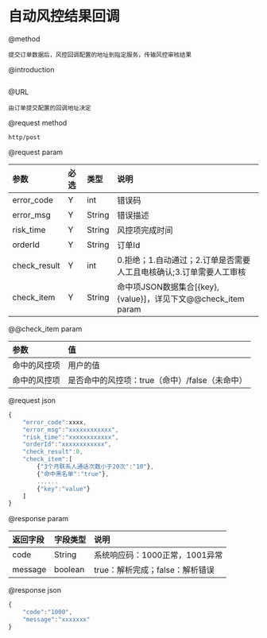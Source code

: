 # 自动风控结果回调

@method

```
提交订单数据后，风控回调配置的地址到指定服务，传输风控审核结果
```

@introduction

```

```

@URL

```
由订单提交配置的回调地址决定
```

@request method

```
http/post
```

@request param

| 参数 | 必选 | 类型 | 说明 |
| :--- | :--- | :--- | :--- |
| error\_code | Y | int | 错误码 |
| error\_msg | Y | String | 错误描述 |
| risk\_time | Y | String | 风控项完成时间 |
| orderId | Y | String | 订单Id |
| check\_result | Y | int | 0.拒绝；1.自动通过；2.订单是否需要人工且电核确认;3.订单需要人工审核 |
| check\_item | Y | String | 命中项JSON数据集合\[{key},{value}\]，详见下文@@check\_item param |

@@check\_item param

| 参数 | 值 |
| :--- | :--- |
| 命中的风控项 | 用户的值 |
| 命中的风控项 | 是否命中的风控项：true（命中）/false（未命中） |

@request json

```js
{
    "error_code":xxxx,
    "error_msg":"xxxxxxxxxxxx",
    "risk_time":"xxxxxxxxxxxx",
    "orderId":"xxxxxxxxxxxx",      
    "check_result":0,
    "check_item":[
        {"3个月联系人通话次数小于20次":"10"},
        {"命中黑名单":"true"},
        ......
        {"key":"value"}
    ]
}
```

@response param

| 返回字段 | 字段类型 | 说明 |
| :--- | :--- | :--- |
| code | String | 系统响应码：1000正常，1001异常 |
| message | boolean | true：解析完成；false：解析错误 |

@response json

```js
{
    "code":"1000",
    "message":"xxxxxxx"
}
```



